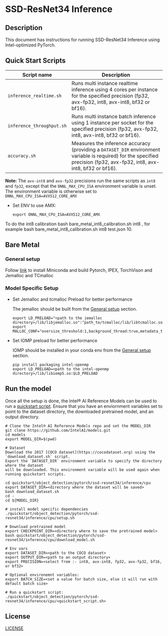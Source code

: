# SSD-ResNet34 Inference

## Description
This document has instructions for running SSD-ResNet34 Inference using Intel-optimized PyTorch.

## Quick Start Scripts
| Script name | Description |
|-------------|-------------|
| `inference_realtime.sh` | Runs multi instance realtime inference using 4 cores per instance for the specified precision (fp32, avx-fp32, int8, avx-int8, bf32 or bf16). |
| `inference_throughput.sh` | Runs multi instance batch inference using 1 instance per socket for the specified precision (fp32, avx-fp32, int8, avx-int8, bf32 or bf16). |
| `accuracy.sh` | Measures the inference accuracy (providing a `DATASET_DIR` environment variable is required) for the specified precision (fp32, avx-fp32, int8, avx-int8, bf32 or bf16). |

**Note:** The `avx-int8` and `avx-fp32` precisions run the same scripts as `int8` and `fp32`, except that the `DNNL_MAX_CPU_ISA` environment variable is unset. The environment variable is otherwise set to `DNNL_MAX_CPU_ISA=AVX512_CORE_AMX`
* Set ENV to use AMX:
  ```
  export DNNL_MAX_CPU_ISA=AVX512_CORE_AMX
  ```

To do the int8 calibration bash bare_metal_int8_calibration.sh int8 <file where to save the calibrated model> <steps to run calibration>, for example bash bare_metal_int8_calibration.sh int8 test.json 10.

## Bare Metal
### General setup

Follow [link](/docs/general/pytorch/BareMetalSetup.md) to install Miniconda and build Pytorch, IPEX, TorchVison and Jemalloc and TCmalloc

### Model Specific Setup
* Set Jemalloc and tcmalloc Preload for better performance

  The jemalloc should be built from the [General setup](#general-setup) section.
  ```
  export LD_PRELOAD="<path to the jemalloc directory>/lib/libjemalloc.so":"path_to/tcmalloc/lib/libtcmalloc.so":$LD_PRELOAD
  export MALLOC_CONF="oversize_threshold:1,background_thread:true,metadata_thp:auto,dirty_decay_ms:9000000000,muzzy_decay_ms:9000000000"
  ```

* Set IOMP preload for better performance

  IOMP should be installed in your conda env from the [General setup](#general-setup) section.
  ```
  pip install packaging intel-openmp
  export LD_PRELOAD=<path to the intel-openmp directory>/lib/libiomp5.so:$LD_PRELOAD
  ```

## Run the model
Once all the setup is done, the Intel® AI Reference Models can be used to run a [quickstart script](#quick-start-scripts).
Ensure that you have an enviornment variables set to point to the dataset directory,
the downloaded pretrained model, and an output directory.

```
# Clone the Intel® AI Reference Models repo and set the MODEL_DIR
git clone https://github.com/IntelAI/models.git
cd models
export MODEL_DIR=$(pwd)

# Dataset
Download the 2017 [COCO dataset](https://cocodataset.org) using the `download_dataset.sh` script.
Export the `DATASET_DIR` environment variable to specify the directory where the dataset
will be downloaded. This environment variable will be used again when running quickstart scripts.

cd quickstart/object_detection/pytorch/ssd-resnet34/inference/cpu
export DATASET_DIR=<directory where the dataset will be saved>
bash download_dataset.sh
cd - 
cd ${MODEL_DIR}

# install model specific dependencies
./quickstart/object_detection/pytorch/ssd-resnet34/inference/cpu/setup.sh

# Download pretrained model
export CHECKPOINT_DIR=<directory where to save the pretrained model>
bash quickstart/object_detection/pytorch/ssd-resnet34/inference/cpu/download_model.sh

# Env vars
export DATASET_DIR=<path to the COCO dataset>
export OUTPUT_DIR=<path to an output directory>
export PRECISION=<select from :- int8, avx-int8, fp32, avx-fp32, bf16, or bf32>

# Optional environemnt variables:
export BATCH_SIZE=<set a value for batch size, else it will run with default batch size>

# Run a quickstart script:
./quickstart/object_detection/pytorch/ssd-resnet34/inference/cpu/<quickstart_script.sh>
```

<!--- 80. License -->
## License

[LICENSE](/LICENSE)